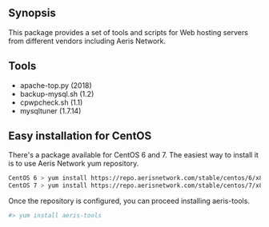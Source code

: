 ## Synopsis

This package provides a set of tools and scripts for Web hosting servers from different vendors including Aeris Network.

## Tools

* apache-top.py (2018)
* backup-mysql.sh (1.2)
* cpwpcheck.sh (1.1)
* mysqltuner (1.7.14)

## Easy installation for CentOS

There's a package available for CentOS 6 and 7. The easiest way to install it is to use Aeris Network yum repository.

```bash
CentOS 6 > yum install https://repo.aerisnetwork.com/stable/centos/6/x86_64/aeris-release-1.0-4.el6.noarch.rpm
CentOS 7 > yum install https://repo.aerisnetwork.com/stable/centos/7/x86_64/aeris-release-1.0-4.el7.noarch.rpm
```
Once the repository is configured, you can proceed installing aeris-tools.

```bash
#> yum install aeris-tools
```
